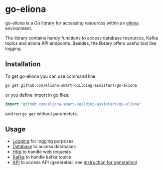 # go-eliona #

go-eliona is a Go library for accessing resources within an [eliona](https://www.eliona.io/) environment.

The library contains handy functions to access database resources, Kafka topics and eliona API endpoints.
Besides, the library offers useful tool like logging.

## Installation ##

To get go-eliona you can use command line:

```bash
go get github.com/eliona-smart-building-assistant/go-eliona
```

or you define import in go files:

```go
import "github.com/eliona-smart-building-assistant/go-eliona"
```

and run `go get` without parameters.

## Usage ##
 
- [Logging](log) for logging purposes
- [Database](db) to access databases
- [Http](http) to handle web requests
- [Kafka](kafka) to handle kafka topics
- [API](api) to access API (generated, see [instruction for generation](api/README.md))
